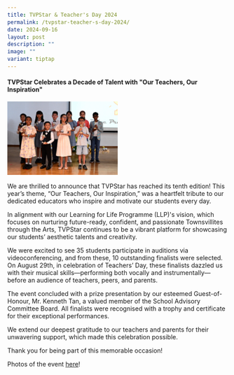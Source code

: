 ```yaml
---
title: TVPStar & Teacher's Day 2024
permalink: /tvpstar-teacher-s-day-2024/
date: 2024-09-16
layout: post
description: ""
image: ""
variant: tiptap
---
```

<h4><strong>TVPStar Celebrates a Decade of Talent with "Our Teachers, Our Inspiration"</strong></h4>
<p></p>
<div class="isomer-image-wrapper">
<img style="width: 50%;" height="auto" width="100%" alt="" src="/images/Aesthetics/TVPStar/DSC_1911.jpg">
</div>
<p>We are thrilled to announce that TVPStar has reached its tenth edition!
This year’s theme, “Our Teachers, Our Inspiration,” was a heartfelt tribute
to our dedicated educators who inspire and motivate our students every
day.</p>
<p>In alignment with our Learning for Life Programme (LLP)'s vision, which
focuses on nurturing future-ready, confident, and passionate Townsvillites
through the Arts, TVPStar continues to be a vibrant platform for showcasing
our students’ aesthetic talents and creativity.</p>
<p>We were excited to see 35 students participate in auditions via videoconferencing,
and from these, 10 outstanding finalists were selected. On August 29th,
in celebration of Teachers’ Day, these finalists dazzled us with their
musical skills—performing both vocally and instrumentally—before an audience
of teachers, peers, and parents.</p>
<p>The event concluded with a prize presentation by our esteemed Guest-of-Honour,
Mr. Kenneth Tan, a valued member of the School Advisory Committee Board.
All finalists were recognised with a trophy and certificate for their exceptional
performances.</p>
<p>We extend our deepest gratitude to our teachers and parents for their
unwavering support, which made this celebration possible.</p>
<p>Thank you for being part of this memorable occasion!</p>
<p></p>
<p>Photos of the event <a href="https://flic.kr/s/aHBqjBFM4P" rel="noopener nofollow" target="_blank">here</a>!</p>